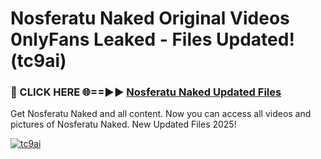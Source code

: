 # Nosferatu Naked Original Videos 0nlyFans Leaked - Files Updated! (tc9ai)

<h3>🔴 CLICK HERE 🌐==►► <a href="https://tinyurl.com/yckcrads" rel="nofollow">Nosferatu Naked Updated Files</a></h3>

Get Nosferatu Naked and all content. Now you can access all videos and pictures of Nosferatu Naked. New Updated Files 2025!

[![tc9ai](https://i.imgur.com/hpKpOFt.gif)](https://tinyurl.com/yckcrads)
